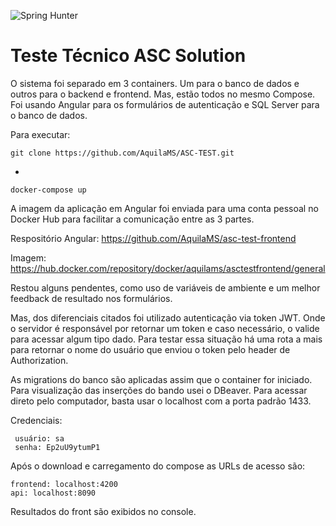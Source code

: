 
![Spring Hunter](https://github.com/AquilaMS/ASC-TEST/assets/26696249/4c57e218-ef25-44bb-9a2c-319588ec649c)


# Teste Técnico ASC Solution

O sistema foi separado em 3 containers. Um para o banco de dados e outros para o backend e frontend. Mas, estão todos no mesmo Compose.
Foi usando Angular para os formulários de autenticação e SQL Server para o banco de dados.

Para executar:

    git clone https://github.com/AquilaMS/ASC-TEST.git 
-

    docker-compose up

A imagem da aplicação em Angular foi enviada para uma conta pessoal no Docker Hub para facilitar a comunicação entre as 3 partes. 

Respositório Angular: https://github.com/AquilaMS/asc-test-frontend

Imagem: https://hub.docker.com/repository/docker/aquilams/asctestfrontend/general

Restou alguns pendentes, como uso de variáveis de ambiente e um melhor feedback de resultado nos formulários.

Mas, dos diferenciais citados foi utilizado autenticação via token JWT. Onde o servidor é responsável por retornar um token e caso necessário, o valide para acessar algum tipo dado. Para testar essa situação há uma rota a mais para retornar o nome do usuário que enviou o token pelo header de Authorization.

As migrations do banco são aplicadas assim que o container for iniciado. Para visualização das inserções do bando usei o DBeaver. Para acessar direto pelo computador, basta usar o localhost com a porta padrão 1433.

Credenciais:
   
     usuário: sa
     senha: Ep2uU9ytumP1

Após o download e carregamento do compose as URLs de acesso são:
    
    frontend: localhost:4200
    api: localhost:8090

Resultados do front são exibidos no console.
